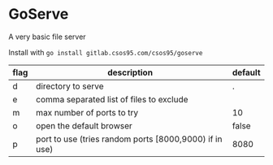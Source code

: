 # GoServe
A very basic file server

Install with `go install gitlab.csos95.com/csos95/goserve`

flag|description|default
-|-|-
d|directory to serve|.
e|comma separated list of files to exclude|
m|max number of ports to try|10
o|open the default browser|false
p|port to use (tries random ports [8000,9000) if in use)|8080
